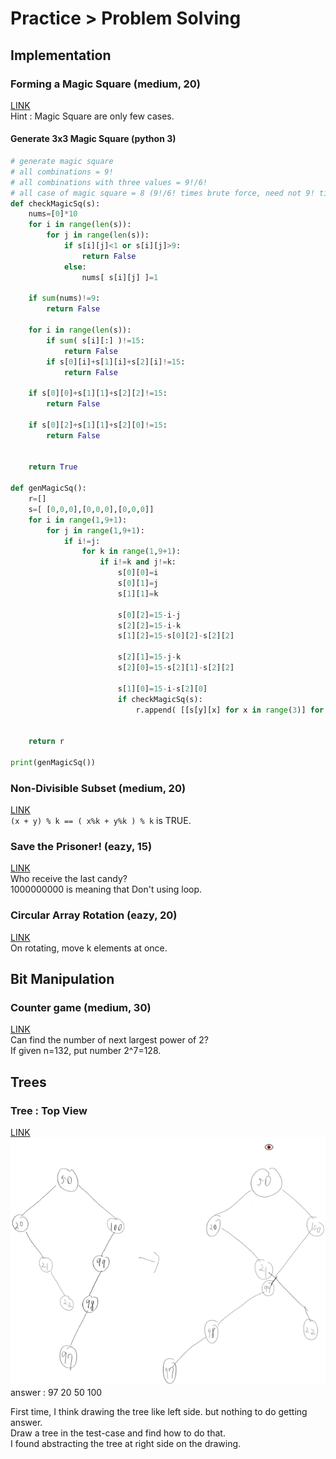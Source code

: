 # Practice > Problem Solving
## Implementation
### Forming a Magic Square (medium, 20)  
[LINK](https://www.hackerrank.com/challenges/magic-square-forming)  
Hint : Magic Square are only few cases.
#### Generate 3x3 Magic Square (python 3)
```py
# generate magic square
# all combinations = 9!
# all combinations with three values = 9!/6!
# all case of magic square = 8 (9!/6! times brute force, need not 9! times)
def checkMagicSq(s):
    nums=[0]*10
    for i in range(len(s)):
        for j in range(len(s)):
            if s[i][j]<1 or s[i][j]>9:
                return False
            else:
                nums[ s[i][j] ]=1
    
    if sum(nums)!=9:
        return False
    
    for i in range(len(s)):
        if sum( s[i][:] )!=15:
            return False
        if s[0][i]+s[1][i]+s[2][i]!=15:
            return False

    if s[0][0]+s[1][1]+s[2][2]!=15:
        return False

    if s[0][2]+s[1][1]+s[2][0]!=15:
        return False
        
        
    return True
    
def genMagicSq():    
    r=[]
    s=[ [0,0,0],[0,0,0],[0,0,0]]
    for i in range(1,9+1):
        for j in range(1,9+1):
            if i!=j:
                for k in range(1,9+1):
                    if i!=k and j!=k:
                        s[0][0]=i
                        s[0][1]=j
                        s[1][1]=k

                        s[0][2]=15-i-j
                        s[2][2]=15-i-k
                        s[1][2]=15-s[0][2]-s[2][2]

                        s[2][1]=15-j-k
                        s[2][0]=15-s[2][1]-s[2][2]

                        s[1][0]=15-i-s[2][0]
                        if checkMagicSq(s):
                            r.append( [[s[y][x] for x in range(3)] for y in range(3) ] )
                            
    
    return r

print(genMagicSq())
```

### Non-Divisible Subset (medium, 20)  
[LINK](https://www.hackerrank.com/challenges/non-divisible-subset/problem)  
`(x + y) % k == ( x%k + y%k ) % k` is TRUE.  

### Save the Prisoner! (eazy, 15)  
[LINK](https://www.hackerrank.com/challenges/save-the-prisoner/problem)  
Who receive the last candy?  
1000000000 is meaning that Don't using loop.  

### Circular Array Rotation (eazy, 20)  
[LINK](https://www.hackerrank.com/challenges/circular-array-rotation/problem)  
On rotating, move k elements at once.  

## Bit Manipulation
### Counter game (medium, 30)  
[LINK](https://www.hackerrank.com/challenges/counter-game)  
Can find the number of next largest power of 2?  
If given n=132, put number 2^7=128.  

## Trees
### Tree : Top View
[LINK](https://www.hackerrank.com/challenges/tree-top-view)  
![](img/topview_tree.png)  
answer : 97 20 50 100  

First time, I think drawing the tree like left side. but nothing to do getting answer.  
Draw a tree in the test-case and find how to do that.  
I found abstracting the tree at right side on the drawing.  
